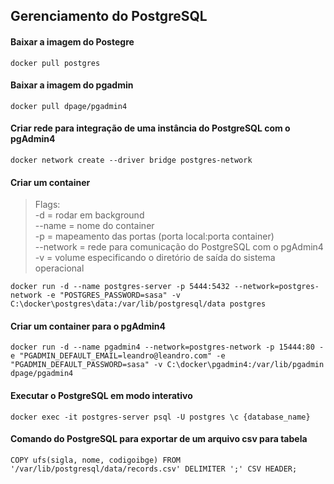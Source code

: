 ## Gerenciamento do PostgreSQL

#### Baixar a imagem do Postegre
```
docker pull postgres
```

#### Baixar a imagem do pgadmin
```
docker pull dpage/pgadmin4
```

#### Criar rede para integração de uma instância do PostgreSQL com o pgAdmin4
```
docker network create --driver bridge postgres-network
```

#### Criar um container
> Flags:</br>
-d = rodar em background</br>
--name = nome do container</br>
-p = mapeamento das portas (porta local:porta container)</br>
--network = rede para comunicação do PostgreSQL com o pgAdmin4</br>
-v = volume especificando o diretório de saída do sistema operacional
```
docker run -d --name postgres-server -p 5444:5432 --network=postgres-network -e "POSTGRES_PASSWORD=sasa" -v C:\docker\postgres\data:/var/lib/postgresql/data postgres
```

#### Criar um container para o pgAdmin4
```
docker run -d --name pgadmin4 --network=postgres-network -p 15444:80 -e "PGADMIN_DEFAULT_EMAIL=leandro@leandro.com" -e "PGADMIN_DEFAULT_PASSWORD=sasa" -v C:\docker\pgadmin4:/var/lib/pgadmin dpage/pgadmin4
```

#### Executar o PostgreSQL em modo interativo
```
docker exec -it postgres-server psql -U postgres \c {database_name}
```

#### Comando do PostgreSQL para exportar de um arquivo csv para tabela
```
COPY ufs(sigla, nome, codigoibge) FROM '/var/lib/postgresql/data/records.csv' DELIMITER ';' CSV HEADER;
```

